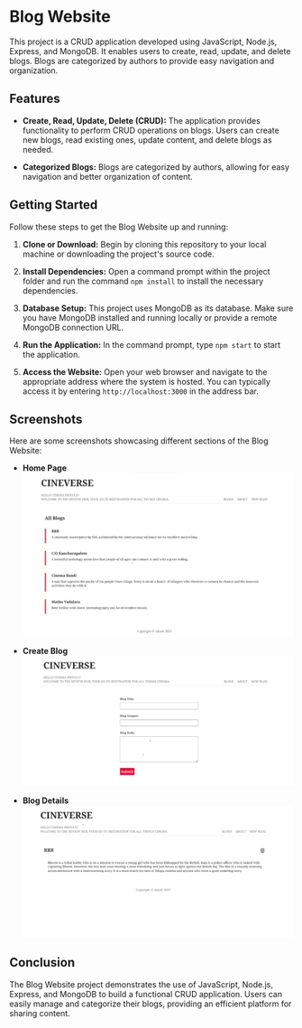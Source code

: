 # Blog Website

This project is a CRUD application developed using JavaScript, Node.js, Express, and MongoDB. It enables users to create, read, update, and delete blogs. Blogs are categorized by authors to provide easy navigation and organization.

## Features

- **Create, Read, Update, Delete (CRUD):** The application provides functionality to perform CRUD operations on blogs. Users can create new blogs, read existing ones, update content, and delete blogs as needed.

- **Categorized Blogs:** Blogs are categorized by authors, allowing for easy navigation and better organization of content.

## Getting Started

Follow these steps to get the Blog Website up and running:

1. **Clone or Download:** Begin by cloning this repository to your local machine or downloading the project's source code.

2. **Install Dependencies:** Open a command prompt within the project folder and run the command `npm install` to install the necessary dependencies.

3. **Database Setup:** This project uses MongoDB as its database. Make sure you have MongoDB installed and running locally or provide a remote MongoDB connection URL.

4. **Run the Application:** In the command prompt, type `npm start` to start the application.

5. **Access the Website:** Open your web browser and navigate to the appropriate address where the system is hosted. You can typically access it by entering `http://localhost:3000` in the address bar.

## Screenshots

Here are some screenshots showcasing different sections of the Blog Website:

- **Home Page**
  ![Home Page](screenshot/home.png)

- **Create Blog**
  ![Create Blog](screenshot/create-blog.png)

- **Blog Details**
  ![Blog Details](screenshot/about-blog.png)

## Conclusion

The Blog Website project demonstrates the use of JavaScript, Node.js, Express, and MongoDB to build a functional CRUD application. Users can easily manage and categorize their blogs, providing an efficient platform for sharing content.
